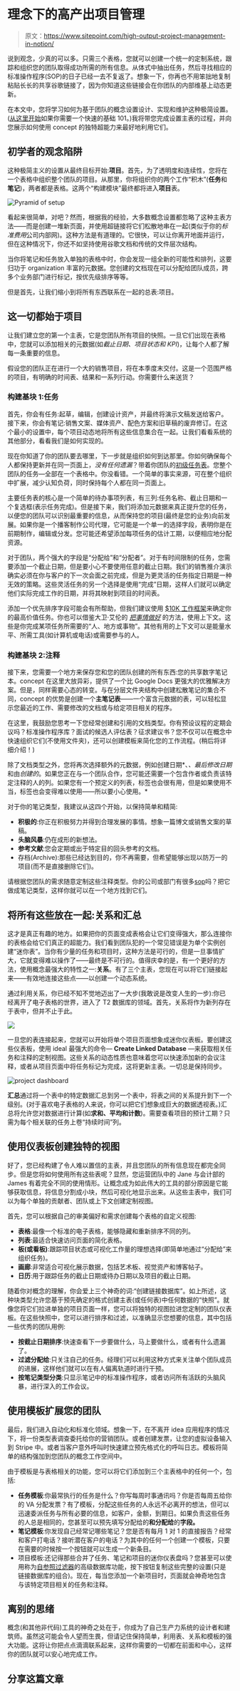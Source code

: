 # 理念下的高产出项目管理

> 原文：<https://www.sitepoint.com/high-output-project-management-in-notion/>

说到观念，少真的可以多。只需三个表格，您就可以创建一个统一的定制系统，跟踪和组织您的团队取得成功所需的所有信息。从体式中抽出任务，然后寻找相应的标准操作程序(SOP)的日子已经一去不复返了。想象一下，你再也不用笨拙地复制粘贴长长的共享谷歌链接了，因为你知道这些链接会在你团队的内部维基上动态更新。

在本文中，您将学习如何为基于团队的概念设置设计、实现和维护这种极简设置。([从这里开始](https://radreads.co/notion-tutorial/)如果你需要一个快速的基础 101。)我将带您完成设置主表的过程，并向您展示如何使用 concept 的独特超能力来最好地利用它们。

## 初学者的观念陷阱

这种极简主义的设置从最终目标开始:**项目**。首先，为了透明度和连续性，您将在一个表格中组织整个团队的项目。从那里，你将组织你的两个工作“积木”(**任务**和**笔记**)，两者都是表格。这两个“构建模块”最终都将进入**项目**表。

![Pyramid of setup](img/111a18475806318b44e1b86524a42f7a.png)

看起来很简单，对吧？然而，根据我的经验，大多数概念设置都忽略了这种主表方法——而是创建一堆新页面，并使用超链接将它们松散地串在一起(类似于你的*标准费用*公司内部网)。这种方法是有道理的。它很快，可以让你离开地面并运行，但在这种情况下，你还不如坚持使用谷歌文档和传统的文件层次结构。

当你将笔记和任务放入单独的表格中时，你会发现一组全新的可能性和排列，这要归功于 organization 丰富的元数据。您创建的文档现在可以分配给团队成员，跨多个业务部门进行标记，按优先级排序等等。

但是首先，让我们缩小到将所有东西联系在一起的总表:项目。

## 这一切都始于项目

让我们建立您的第一个主表，它是您团队所有项目的快照。一旦它们出现在表格中，您就可以添加相关的元数据(如*截止日期、项目状态和 KPI*)，让每个人都了解每一条重要的信息。

假设您的团队正在进行一个大的销售项目，将在本季度末交付。这是一个范围严格的项目，有明确的时间表、结果和一系列行动。你需要什么来送货？

### 构建基块 1:任务

首先，你会有任务:起草，编辑，创建设计资产，并最终将演示文稿发送给客户。接下来，你会有笔记:销售文案、媒体资产、配色方案和旧草稿的废弃修订。在这个最小的设置中，每个项目动态地将所有这些信息集合在一起。让我们看看系统的其他部分，看看我们是如何实现的。

现在你知道了你的团队要去哪里，下一步就是组织如何到达那里。你如何确保每个人都保持更新并在同一页面上，*没有任何遗漏*？带着你团队的[初级任务表](https://www.youtube.com/watch?v=ZlmGbujysS0&t=9s)。您整个团队的任务—全部在一个表格中。你没看错。一个简单的事实来源，可在整个组织中扩展，减少认知负荷，同时保持每个人都在同一页面上。

主要任务表的核心是一个简单的待办事项列表，有三列:任务名称、截止日期和一个复选框(表示任务完成)。但是接下来，我们将添加元数据来真正提升您的任务，以便您的团队可以识别最重要的信息，从而保持您的项目(最终是您的业务)向前发展。如果你是一个播客制作公司代理，它可能是一个单一的选择字段，表明你是在前期制作，编辑或分发。您可能还希望添加每项任务的估计工期，以便相应地分配资源。

对于团队，两个强大的字段是“分配给”和“分配者”。对于有时间限制的任务，您需要添加一个截止日期，但是要小心不要使用任意的截止日期。我们的销售推介演示确实必须在你与客户的下一次会面之前完成，但是为更灵活的任务指定日期是一种无效的策略。这些灵活任务的另一个选择是使用“完成”日期，这样人们就可以确定他们实际完成工作的日期，并将其映射到项目的时间表。

添加一个优先排序字段可能会有所帮助，但我们建议使用 [$10K 工作框架](http://radreads.co/10k)来确定你的最高价值任务。你也可以借鉴大卫·艾伦的 *[把事情做好](https://youtu.be/4YspgkLRsrs)* 的方法，使用上下文。这些是你完成某项任务所需要的“人、地方或事物”。其他有用的上下文可以是能量水平、所需工具(如计算机或电话)或需要参与的人。

### 构建基块 2:注释

接下来，您需要一个地方来保存您和您的团队创建的所有东西:您的共享数字笔记本。concept 在这里大放异彩，提供了一个比 Google Docs 更强大的优雅解决方案。但是，同样需要心态的转变。与在分层文件夹结构中创建松散笔记的集合不同，concept 的优势是创建一个**主笔记表**——一个富含元数据的表，可以轻松显示您最近的工作、需要修改的文档或与给定项目相关的程序。

在这里，我鼓励您思考一下您经常创建和引用的文档类型。你有预设议程的定期会议吗？标准操作程序库？面试的候选人评估表？征求建议书？您不仅可以在概念中快速组织它们(不使用文件夹)，还可以创建模板来简化您的工作流程。(稍后将详细介绍！)

除了文档类型之外，您将再次选择额外的元数据，例如创建日期*、*、最后修改日期*和由*创建的*。如果您正在与一个团队合作，您可能还需要一个包含作者或负责该特定注释的人的列。如果您有一个预定义的列表，标签也会很有用，但是如果使用不当，标签也会变得难以使用——所以要小心使用。*

对于你的笔记类型，我建议从这四个开始，以保持简单和精简:

*   **积极的**:你正在积极努力并得到合理发展的事情。想象一篇博文或销售文案的草稿。
*   **头脑风暴**:仍在成形的新想法。
*   **参考文献**:您会定期或出于特定目的回头参考的文档。
*   存档(Archive):那些已经达到目的，你不再需要，但希望能够出现以防万一的项目(而不是直接删除它们)。

请根据您团队的需求随意定制这些注释类型。你的公司或部门有很多[sop](https://mariepoulin.com/blog/notion-office-hours-scaling-your-business-%f0%9f%93%88/)吗？把它做成笔记类型，这样你就可以在一个地方找到它们。

## 将所有这些放在一起:关系和汇总

这才是真正有趣的地方。如果把你的页面变成表格会让它们变得强大，那么连接你的表格会给它们真正的超能力。我们看到团队犯的一个常见错误是为单个实例创建“迷你表”。当你有少量的任务和项目时，这种方法是可行的，但是一旦事情扩大，它就变得难以操作了——最终是不可行的。值得庆幸的是，有一个更好的方法，使用概念最强大的特性之一:**关系**。有了三个主表，您现在可以将它们链接起来——有效地连接这些点——以创建一个动态系统。

通过利用关系，你已经不知不觉地迈出了一大步(我敢说是改变人生的一步):你已经离开了电子表格的世界，进入了 T2 数据库的领域。首先，关系将作为新列存在于表中，但并不止于此。

![](img/cd13ee21e0172d7216bf888e715884f8.png)

一旦您的表连接起来，您就可以开始将单个项目页面想象成迷你仪表板。要创建这些仪表板，使用 ideal 最强大的命令— **Create Linked Database** —来获取相关任务和注释的定制视图。这些关系的动态性质也意味着您可以快速添加新的会议注释，或者从项目页面中将任务标记为完成，这将更新主表。一切总是保持同步。

![project dashboard](img/41ef5ea9e9eaf01e184532ba9134572f.png)

**汇总**通过将一个表中的特定数据汇总到另一个表中，将表之间的关系提升到下一个级别。(对于喜欢电子表格的人来说，你可以把它们想象成巨大的数据透视表。)汇总将允许您对数据进行计算(如**求和、平均和计数**)。需要查看项目的预计工期？只需为每个相关联的任务上卷“持续时间”列。

## 使用仪表板创建独特的视图

好了，您已经构建了令人难以置信的主表，并且您团队的所有信息现在都完全同步。但是您将如何使用所有这些表呢？显然，您运营团队中的 Jane 与会计部的 James 有着完全不同的使用情形。让概念成为如此伟大的工具的部分原因是它能够获取信息，将信息分割成小块，然后可视化地显示出来。从这些主表中，我们可以为每个单独的贡献者、团队或上下文创建定制视图。

首先，您可以根据自己的审美偏好和需求创建每个表格的自定义视图:

*   **表格**:最像一个标准的电子表格，能够隐藏和重新排序不同的列。
*   **列表**:最适合快速访问页面的简化表格。
*   **板(或看板)**:跟踪项目状态或可视化工作量的理想选择(即简单地通过“分配给”来组织任务)。
*   **画廊**:非常适合可视化展示数据，包括艺术板、视觉资产和博客帖子。
*   **日历**:用于跟踪任务的截止日期或待办日期以及项目的截止日期。

随着你对概念的理解，你会爱上三个神奇的词:“创建链接数据库”。如上所述，这种块类型允许您基于预先确定的格式创建主表(或任何表)中任何数据的“快照”。就像您将它们拉进单独的项目页面一样，您可以将独特的视图拉进您定制的团队仪表板。在这些快照中，您可以进行排序和过滤，以准确显示您想要的信息，其中包括一些优秀的团队用例:

*   **按截止日期排序**:快速查看下一步要做什么，马上要做什么，或者有什么遗漏了。
*   **过滤分配给**:只关注自己的任务。经理们可以利用这种方式来关注单个团队成员的进展，这样他们就可以在有人偏离轨道时进行干预。
*   **按笔记类型分类**:只显示笔记中的标准操作程序，或者访问所有活跃的头脑风暴，进行深入的工作会议。

## 使用模板扩展您的团队

最后，我们进入自动化和标准化领域。想象一下，在不离开 idea 应用程序的情况下，将一份类型表调查委托给你的营销团队。或者创建发票，让您的虚拟设备输入到 Stripe 中。或者当客户意外呼叫时快速建立预先格式化的呼叫日志。模板将简单的结构强加到您团队的概念工作空间中。

由于模板是与表格相关的功能，您可以将它们添加到三个主表格中的任何一个，包括:

*   **任务模板**:你最常执行的任务是什么？你写每周时事通讯吗？你是否每周五给你的 VA 分配发票？有了模板，分配这些任务的人永远不必离开的想法，但可以迅速委派任务与所有必要的信息，如客户，金额，到期日。如果负责这些任务的人总是相同的，您甚至可以预先填写分配给的**和分配给**的**字段。**
*   **笔记模板**:你发现自己经常记哪些笔记？您是否有每月 1 对 1 的直接报告？经常和客户打电话？接听潜在客户的电话？为其中的任何一个创建一个模板，只要在需要的时候按一个按钮就可以生成一个新条目。
*   项目模板:还记得那些合并了任务、笔记和项目的迷你仪表盘吗？您甚至可以使用称为[自参照过滤器](https://youtu.be/dLbBd-2W3so)的高级数据库功能，按下按钮复制这些完整的设置(只是链接数据库的组合)。现在，每当您添加一个新项目时，页面就会神奇地包含与该特定项目相关的任务和注释。

## 离别的思绪

概念(和其他非代码)工具的神奇之处在于，你成为了自己生产力系统的设计者和建筑师。虽然这可能会令人望而生畏，但请记住保持简单，利用表、关系和模板的强大功能。这将让你把点点滴滴联系起来，这样你需要的一切都在前面和中心，这样你的团队就可以安心地完成工作。

## 分享这篇文章